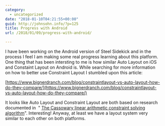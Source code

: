 ```yaml
---
category:
  - uncategorized
date: "2018-01-10T04:21:55+00:00"
guid: http://johnsohn.info/?p=125
title: Progress with Android
url: /2018/01/09/progress-with-android/

---
```

I have been working on the Android version of Steel Sidekick and in the process I feel I am making some real progress learning about this platform.  One thing that has been intersting to me is how similar Auto Layout on iOS and Constaint Layout on Android is. While searching for more information on how to better use Constraint Layout I stumbled upon this article:

[https://www.bignerdranch.com/blog/constraintlayout-vs-auto-layout-how-do-they-compare/](https://www.bignerdranch.com/blog/constraintlayout-vs-auto-layout-how-do-they-compare/)

It looks like Auto Layout and Constraint Layout are both based on research documented in  " [The Cassowary linear arithmetic constraint solving algorithm](https://constraints.cs.washington.edu/solvers/cassowary-tochi.pdf)". Interesting! Anyway, at least we have a layout system very similar to each other on both platforms.
